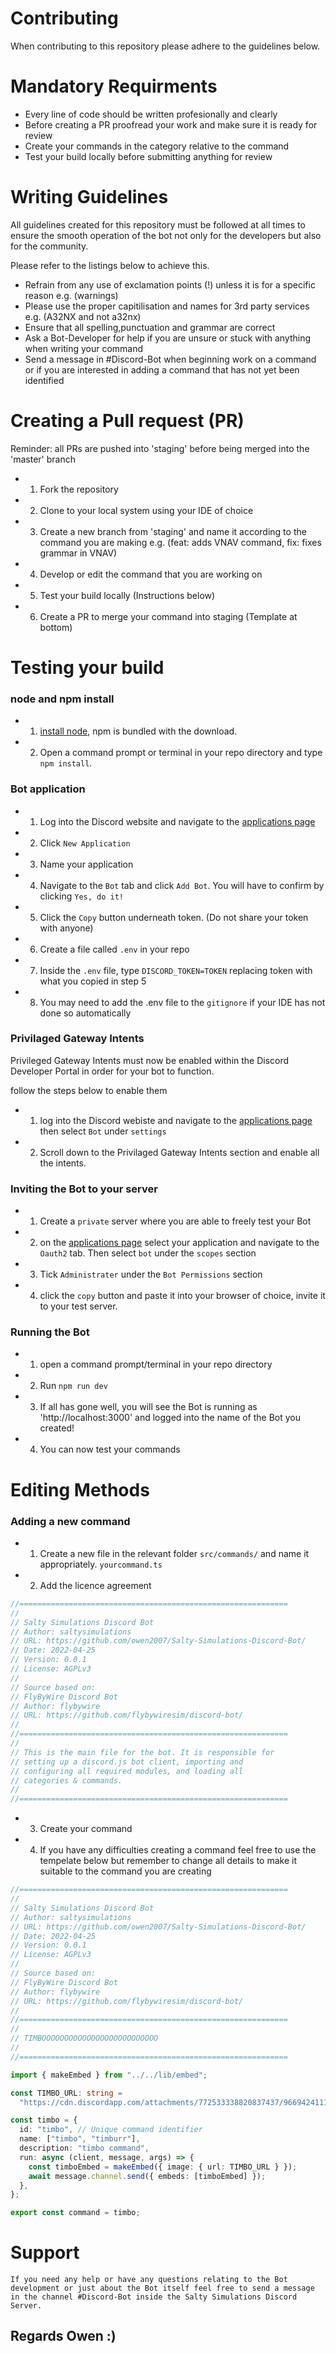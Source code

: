 # Contributing

When contributing to this repository please adhere to the guidelines below.

# Mandatory Requirments

- Every line of code should be written profesionally and clearly
- Before creating a PR proofread your work and make sure it is ready for review
- Create your commands in the category relative to the command
- Test your build locally before submitting anything for review

# Writing Guidelines

All guidelines created for this repository must be followed at all times to ensure the smooth operation of the bot not only for the developers but also for the community.

Please refer to the listings below to achieve this.

- Refrain from any use of exclamation points (!) unless it is for a specific reason e.g. (warnings)
- Please use the proper capitilisation and names for 3rd party services e.g. (A32NX and not a32nx)
- Ensure that all spelling,punctuation and grammar are correct
- Ask a Bot-Developer for help if you are unsure or stuck with anything when writing your command
- Send a message in #Discord-Bot when beginning work on a command or if you are interested in adding a command that has not yet been identified

# Creating a Pull request (PR)

Reminder: all PRs are pushed into 'staging' before being merged into the 'master' branch

- 1. Fork the repository
- 2. Clone to your local system using your IDE of choice
- 3. Create a new branch from 'staging' and name it according to the command you are making e.g. (feat: adds VNAV command, fix: fixes grammar in VNAV)
- 4. Develop or edit the command that you are working on
- 5. Test your build locally (Instructions below)
- 6. Create a PR to merge your command into staging (Template at bottom)

# Testing your build

### node and npm install

- 1. [install node](https://nodejs.org/en/download/), npm is bundled with the download.
- 2. Open a command prompt or terminal in your repo directory and type `npm install`.

### Bot application

- 1. Log into the Discord website and navigate to the [applications page](https://discord.com/developers/applications)
- 2. Click `New Application`
- 3. Name your application
- 4. Navigate to the `Bot` tab and click `Add Bot`. You will have to confirm by clicking `Yes, do it!`
- 5. Click the `Copy` button underneath token. (Do not share your token with anyone)
- 6. Create a file called `.env` in your repo
- 7. Inside the `.env` file, type `DISCORD_TOKEN=TOKEN` replacing token with what you copied in step 5
- 8. You may need to add the .env file to the `gitignore` if your IDE has not done so automatically

### Privilaged Gateway Intents

Privileged Gateway Intents must now be enabled within the Discord Developer Portal in order for your bot to function.

follow the steps below to enable them

- 1. log into the Discord webiste and navigate to the [applications page](https://discord.com/developers/applications) then select `Bot` under `settings`
- 2. Scroll down to the Privilaged Gateway Intents section and enable all the intents.

### Inviting the Bot to your server

- 1. Create a `private` server where you are able to freely test your Bot
- 2. on the [applications page](https://discord.com/developers/applications) select your application and navigate to the `Oauth2` tab. Then select `bot` under the `scopes` section
- 3. Tick `Administrater` under the `Bot Permissions` section
- 4. click the `copy` button and paste it into your browser of choice, invite it to your test server.

### Running the Bot

- 1. open a command prompt/terminal in your repo directory
- 2. Run `npm run dev`
- 3. If all has gone well, you will see the Bot is running as 'http://localhost:3000' and logged into the name of the Bot you created!
- 4. You can now test your commands

# Editing Methods

### Adding a new command

- 1. Create a new file in the relevant folder `src/commands/` and name it appropriately. `yourcommand.ts`
- 2. Add the licence agreement

```ts
//============================================================
//
// Salty Simulations Discord Bot
// Author: saltysimulations
// URL: https://github.com/owen2007/Salty-Simulations-Discord-Bot/
// Date: 2022-04-25
// Version: 0.0.1
// License: AGPLv3
//
// Source based on:
// FlyByWire Discord Bot
// Author: flybywire
// URL: https://github.com/flybywiresim/discord-bot/
//
//============================================================
//
// This is the main file for the bot. It is responsible for
// setting up a discord.js bot client, importing and
// configuring all required modules, and loading all
// categories & commands.
//
//============================================================
```

- 3. Create your command
- 4. If you have any difficulties creating a command feel free to use the tempelate below but remember to change all details to make it suitable to the command you are creating

```ts
//============================================================
//
// Salty Simulations Discord Bot
// Author: saltysimulations
// URL: https://github.com/owen2007/Salty-Simulations-Discord-Bot/
// Date: 2022-04-25
// Version: 0.0.1
// License: AGPLv3
//
// Source based on:
// FlyByWire Discord Bot
// Author: flybywire
// URL: https://github.com/flybywiresim/discord-bot/
//
//============================================================
//
// TIMBOOOOOOOOOOOOOOOOOOOOOOOOOO
//
//============================================================

import { makeEmbed } from "../../lib/embed";

const TIMBO_URL: string =
  "https://cdn.discordapp.com/attachments/772533338820837437/966942411194515506/timbo_image.gif";

const timbo = {
  id: "timbo", // Unique command identifier
  name: ["timbo", "timburr"],
  description: "timbo command",
  run: async (client, message, args) => {
    const timboEmbed = makeEmbed({ image: { url: TIMBO_URL } });
    await message.channel.send({ embeds: [timboEmbed] });
  },
};

export const command = timbo;
```

# Support

`If you need any help or have any questions relating to the Bot development or just about the Bot itself feel free to send a message in the channel #Discord-Bot inside the Salty Simulations Discord Server.`

## Regards Owen :)
